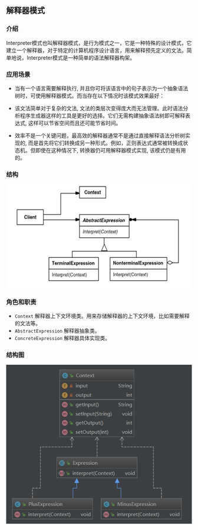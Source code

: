 


## 解释器模式

### 介绍

   Interpreter模式也叫解释器模式，是行为模式之一，它是一种特殊的设计模式，它建立一个解释器，对于特定的计算机程序设计语言，用来解释预先定义的文法。简单地说，Interpreter模式是一种简单的语法解释器构架。



### 应用场景

- 当有一个语言需要解释执行, 并且你可将该语言中的句子表示为一个抽象语法树时，可使用解释器模式。而当存在以下情况时该模式效果最好： 

- 该文法简单对于复杂的文法, 文法的类层次变得庞大而无法管理。此时语法分析程序生成器这样的工具是更好的选择。它们无需构建抽象语法树即可解释表达式, 这样可以节省空间而且还可能节省时间。 

- 效率不是一个关键问题，最高效的解释器通常不是通过直接解释语法分析树实现的, 而是首先将它们转换成另一种形式。例如，正则表达式通常被转换成状态机。但即使在这种情况下, 转换器仍可用解释器模式实现, 该模式仍是有用的。



### 结构

![1565805051729](assets/1565805051729.png) 


### 角色和职责

- `Context`
  解释器上下文环境类。用来存储解释器的上下文环境，比如需要解释的文法等。
- `AbstractExpression`
  解释器抽象类。
- `ConcreteExpression`
  解释器具体实现类。 



### 结构图

![1565805524925](assets/1565805524925.png)



 
